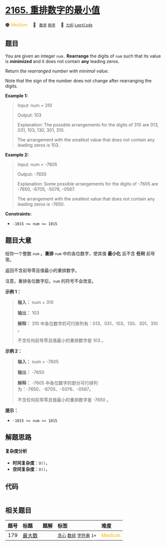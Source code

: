 # [2165. 重排数字的最小值](https://2xiao.github.io/leetcode-js/problem/2165.html)

🟠 <font color=#ffb800>Medium</font>&emsp; 🔖&ensp; [`数学`](/tag/math.md) [`排序`](/tag/sorting.md)&emsp; 🔗&ensp;[`力扣`](https://leetcode.cn/problems/smallest-value-of-the-rearranged-number) [`LeetCode`](https://leetcode.com/problems/smallest-value-of-the-rearranged-number)

## 题目

You are given an integer `num.` **Rearrange** the digits of `num` such that
its value is **minimized** and it does not contain **any** leading zeros.

Return _the rearranged number with minimal value_.

Note that the sign of the number does not change after rearranging the digits.



**Example 1:**

> Input: num = 310
> 
> Output: 103
> 
> Explanation: The possible arrangements for the digits of 310 are 013, 031, 103, 130, 301, 310. 
> 
> The arrangement with the smallest value that does not contain any leading zeros is 103.

**Example 2:**

> Input: num = -7605
> 
> Output: -7650
> 
> Explanation: Some possible arrangements for the digits of -7605 are -7650, -6705, -5076, -0567.
> 
> The arrangement with the smallest value that does not contain any leading zeros is -7650.

**Constraints:**

  * `-1015 <= num <= 1015`


## 题目大意

给你一个整数 `num` 。**重排** `num` 中的各位数字，使其值 **最小化** 且不含 **任何** 前导零。

返回不含前导零且值最小的重排数字。

注意，重排各位数字后，`num` 的符号不会改变。



**示例 1：**

> 
> 
> 
> 
> 
> **输入：** num = 310
> 
> **输出：** 103
> 
> **解释：** 310 中各位数字的可行排列有：013、031、103、130、301、310 。
> 
> 不含任何前导零且值最小的重排数字是 103 。
> 
> 

**示例 2：**

> 
> 
> 
> 
> 
> **输入：** num = -7605
> 
> **输出：** -7650
> 
> **解释：** -7605 中各位数字的部分可行排列为：-7650、-6705、-5076、-0567。
> 
> 不含任何前导零且值最小的重排数字是 -7650 。



**提示：**

  * `-1015 <= num <= 1015`


## 解题思路

#### 复杂度分析

- **时间复杂度**：`O()`，
- **空间复杂度**：`O()`，

## 代码

```javascript

```

## 相关题目

<!-- prettier-ignore -->
| 题号 | 标题 | 题解 | 标签 | 难度 |
| :------: | :------ | :------: | :------ | :------ |
| 179 | [最大数](https://leetcode.com/problems/largest-number) |  |  [`贪心`](/tag/greedy.md) [`数组`](/tag/array.md) [`字符串`](/tag/string.md) `1+` | <font color=#ffb800>Medium</font> |